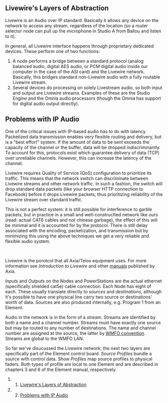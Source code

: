 Livewire's Layers of Abstraction
--------------------------------

Livewire is an Audio over IP standard. Basically it allows any device on the network to access any stream, regardless of the location (so a router selector node can pull up the microphone in Studio A from Ballou and listen to it).

In general, all Livewire interface happens through proprietary dedicated devices. These perform one of two functions:

1.  A node performs a bridge between a standard protocol (analog balanced audio, digital AES audio, or PCM digital audio inside our computer in the case of the ASI card) and the Livewire network. Basically, this bridges standard non-Livewire audio with a fully routable Livewire stream.
2.  Several devices do processing on solely Livestream audio, so both input and output are Livewire streams. Examples of these are the Studio Engine and the Omnia audio processors (though the Omnia has support for digital audio output directly).

Problems with IP Audio
----------------------

One of the critical issues with IP-based audio has to do with latency. Packetized data transmission enables very flexible routing and delivery, but is a "best effort" system. If the amount of data to be sent exceeds the capacity of the channel or the buffer, data will be dropped indiscriminantly. To account for this, protocols exist which guarantee delivery of data (TCP) over unreliable channels. However, this can increase the latency of the channel.

Livewire requires Quality of Service (QoS) configuration to prioritize its traffic. This means that the network switch can discriminate between Livewire streams and other network traffic. In such a fashion, the switch will drop standard data packets (like your browser HTTP connection to Facebook) before it drops Livewire packets, thus prioritizing reliability of the Livewire stream over standard traffic.

This is not a perfect system: it is still possible for interference to garble packets, but in practice in a small and well-constructted network like ours (read: actual CAT6 cables and not chinese garbage), the effect of this will be minimal and it is accounted for by the protocol. There is still delay associated with the encoding, packetization, and transmission but by minimizing this using the above techniques we get a very reliable and flexible audio system.

 

Livewire is the porotcol that all Axia/Telos equipment uses. For more information see *Introduction to Livewire* and other [manuals](http://axiaaudio.com/manuals "http://axiaaudio.com/manuals") published by Axia.

*Inputs* and *Outputs* on the Nodes and PowerStations are the actual ethernet (specifically shielded cat5e) cable connection. Each Node has eight of each. These usually translate directly to *sources* and *destinations*, although it's possible to have one physical line carry two source or destinations' worth of data. Sources are also produced internally, e.g. Program 1 from an Element.

Audio in the network is in the form of a *stream*. Streams are identified by both a name and a channel number. Streams must have exactly one source but may be routed to any number of destinations. The name and channel number are assigned at the source, the latter by [WMFO convention](https://wiki.wmfo.org/index.php?title=Operations/Diagrams_%26_Tables/LW_Address_Space "LW Address Space"). Streams are global to the WMFO LAN.

So far we've disucussed the Livewire network; the next two layers are specifically part of the Element control board. *Source Profiles* bundle a source with control data. *Show Profiles* map source profiles to physical faders. Both types of profile are local to one Element and are described in chapters 3 and 6 of the Element manual, respectively.

1.  1. [Livewire's Layers of Abstraction](#Livewire's_Layers_of_Abstraction)
2.  2. [Problems with IP Audio](#Problems_with_IP_Audio)

